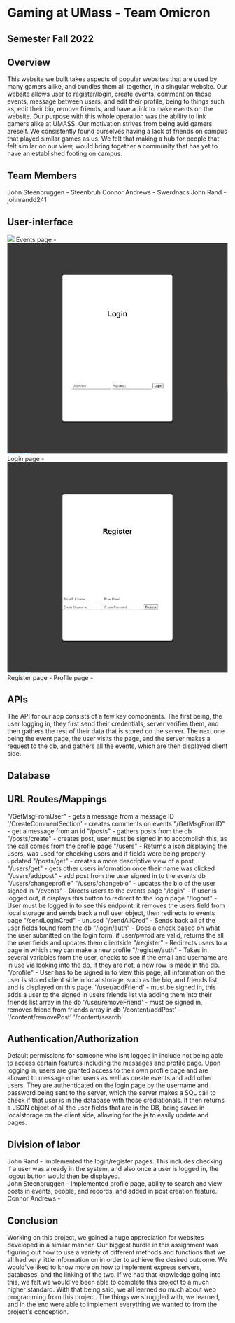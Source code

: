# Gaming at UMass - Team Omicron
 
## Semester Fall 2022
 
## Overview
 
This website we built takes aspects of popular websites that are used by many gamers alike, and bundles them all together, in a singular website.
Our website allows user to register/login, create events, comment on those events, message between users, and edit their profile, being to things such as, edit their bio, remove friends, and have a link to make events on the website. Our purpose with this whole operation was the ability to link gamers alike at UMASS. Our motivation strives from being avid gamers areself. We consistently found ourselves having a lack of friends on campus that played similar games as us. We felt that making a hub for people that felt similar on our view, would bring together a community that has yet to have an established footing on campus.
 
## Team Members
 
John Steenbruggen - Steenbruh
Connor Andrews - Swerdnacs
John Rand - johnrandd241
 
## User-interface
![](events.png) 
Events page - 
![](login.png)
Login page - 
![](register.png)
Register page - 
Profile page - 
 
 
## APIs
 
The API for our app consists of a few key components. The first being, the user logging in, they first send their credentials, server verifies them, and then gathers the rest of their data that is stored on the server. 
The next one being the event page, the user visits the page, and the server makes a request to the db, and gathers all the events, which are then displayed client side.
## Database
 
## URL Routes/Mappings
 
"/GetMsgFromUser" - gets a message from a message ID
'/CreateCommentSection' -  creates comments on events
"/GetMsgFromID" - get a message from an id 
"/posts" - gathers posts from the db
"/posts/create" - creates post, user must be signed in to accomplish this, as the call comes from the profile page 
"/users" - Returns a json displaying the users, was used for checking users and if fields were being properly updated
"/posts/get" - creates a more descriptive view of a post
"/users/get" - gets other users information once their name was clicked
"/users/addpost" - add post from the user signed in to the events db
"/users/changeprofile"
"/users/changebio" - updates the bio of the user signed in
"/events" - Directs users to the events page
"/login" - If user is logged out, it displays this button to redirect to the login page
"/logout" - User must be logged in to see this endpoint, it removes the users field from local storage and sends back a null user object, then redirects to events page
"/sendLoginCred" - unused
"/sendAllCred" - Sends back all of the user fields found from the db
"/login/auth" - Does a check based on what the user submitted on the login form, if user/pwrod are valid, returns the all the user fields and updates them clientside
"/register" - Redirects users to a page in which they can make a new profile
"/register/auth" - Takes in several variables from the user, checks to see if the email and username are in use via looking into the db, if they are not, a new row is made in the db.
"/profile" - User has to be signed in to view this page, all information on the user is stored client side in local storage, such as the bio, and friends list, and is displayed on this page.
'/user/addFriend' - must be signed in, this adds a user to the signed in users friends list via adding them into their friends list array in the db
'/user/removeFriend' - must be signed in, removes friend from friends array in db
'/content/addPost' - 
'/content/removePost'
'/content/search'
 
## Authentication/Authorization
 
Default permissions for someone who isnt logged in include not being able to access certain features including the messages and profile page. Upon logging in, users are granted access to their own profile page and are allowed to message other users as well as create events and add other users. They are authenticated on the login page by the username and password being sent to the server, which the server makes a SQL call to check if that user is in the database with those crediationals. It then returns a JSON object of all the user fields that are in the DB, being saved in localstorage on the client side, allowing for the js to easily update and pages.
 
## Division of labor
 
John Rand - Implemented the login/register pages. This includes checking if a user was already in the system, and also once a user is logged in, the logout button would then be displayed.  
John Steenbruggen - Implemented profile page, ability to search and view posts in events, people, and records, and added in post creation feature.
Connor Andrews -
 
## Conclusion
 
Working on this project, we gained a huge appreciation for websites developed in a similar manner. Our biggest hurdle in this assignment was figuring out how to use a variety of different methods and functions that we all had very little information on in order to achieve the desired outcome. We would've liked to know more on how to implement express servers, databases, and the linking of the two. If we had that knowledge going into this, we felt we would've been able to complete this project to a much higher standard. With that being said, we all learned so much about web programming from this project. The things we struggled with, we learned, and in the end were able to implement everything we wanted to from the project's conception.

 